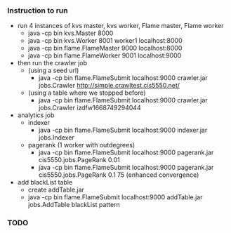 ### Instruction to run

- run 4 instances of kvs master, kvs worker, Flame master, Flame worker
  - java -cp bin kvs.Master 8000
  - java -cp bin kvs.Worker 8001 worker1 localhost:8000
  - java -cp bin flame.FlameMaster 9000 localhost:8000
  - java -cp bin flame.FlameWorker 9001 localhost:9000
- then run the crawler job
  - (using a seed url)
    - java -cp bin flame.FlameSubmit localhost:9000 crawler.jar jobs.Crawler http://simple.crawltest.cis5550.net/
  - (using a table where we stopped before)
    - java -cp bin flame.FlameSubmit localhost:9000 crawler.jar jobs.Crawler izdfw1668749294044
- analytics job
  - indexer
    - java -cp bin flame.FlameSubmit localhost:9000 indexer.jar jobs.Indexer
  - pagerank (1 worker with outdegrees)
    - java -cp bin flame.FlameSubmit localhost:9000 pagerank.jar cis5550.jobs.PageRank 0.01
    - java -cp bin flame.FlameSubmit localhost:9000 pagerank.jar cis5550.jobs.PageRank 0.1 75 (enhanced convergence)
- add blackList table
  - create addTable.jar
  - java -cp bin flame.FlameSubmit localhost:9000 addTable.jar jobs.AddTable blackList pattern

### TODO

